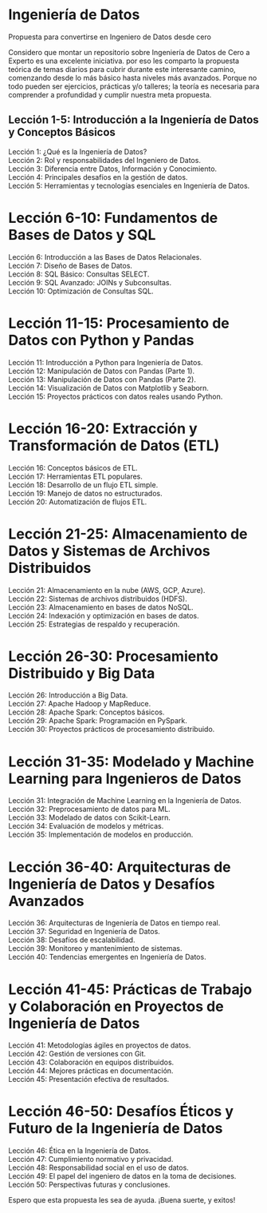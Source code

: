 # Ingeniería de Datos
 Propuesta para convertirse en Ingeniero de Datos desde cero

Considero que montar un repositorio sobre Ingeniería de Datos de Cero a Experto es una excelente iniciativa. por eso les comparto la propuesta teórica de temas diarios para cubrir durante este interesante camino, comenzando desde lo más básico hasta niveles más avanzados. Porque no todo pueden ser ejercicios, prácticas y/o talleres; la teoría es necesaria para comprender a profundidad y cumplir nuestra meta propuesta.

## Lección 1-5: Introducción a la Ingeniería de Datos y Conceptos Básicos
Lección 1: ¿Qué es la Ingeniería de Datos?<br>
Lección 2: Rol y responsabilidades del Ingeniero de Datos.<br>
Lección 3: Diferencia entre Datos, Información y Conocimiento.<br>
Lección 4: Principales desafíos en la gestión de datos.<br>
Lección 5: Herramientas y tecnologías esenciales en Ingeniería de Datos.


# Lección 6-10: Fundamentos de Bases de Datos y SQL
Lección 6: Introducción a las Bases de Datos Relacionales.<br>
Lección 7: Diseño de Bases de Datos.<br>
Lección 8: SQL Básico: Consultas SELECT.<br>
Lección 9: SQL Avanzado: JOINs y Subconsultas.<br>
Lección 10: Optimización de Consultas SQL.

# Lección 11-15: Procesamiento de Datos con Python y Pandas
Lección 11: Introducción a Python para Ingeniería de Datos.<br>
Lección 12: Manipulación de Datos con Pandas (Parte 1).<br>
Lección 13: Manipulación de Datos con Pandas (Parte 2).<br>
Lección 14: Visualización de Datos con Matplotlib y Seaborn.<br>
Lección 15: Proyectos prácticos con datos reales usando Python.

# Lección 16-20: Extracción y Transformación de Datos (ETL)
Lección 16: Conceptos básicos de ETL.<br>
Lección 17: Herramientas ETL populares.<br>
Lección 18: Desarrollo de un flujo ETL simple.<br>
Lección 19: Manejo de datos no estructurados.<br>
Lección 20: Automatización de flujos ETL.

# Lección 21-25: Almacenamiento de Datos y Sistemas de Archivos Distribuidos
Lección 21: Almacenamiento en la nube (AWS, GCP, Azure).<br>
Lección 22: Sistemas de archivos distribuidos (HDFS).<br>
Lección 23: Almacenamiento en bases de datos NoSQL.<br>
Lección 24: Indexación y optimización en bases de datos.<br>
Lección 25: Estrategias de respaldo y recuperación.

# Lección 26-30: Procesamiento Distribuido y Big Data
Lección 26: Introducción a Big Data.<br>
Lección 27: Apache Hadoop y MapReduce.<br>
Lección 28: Apache Spark: Conceptos básicos.<br>
Lección 29: Apache Spark: Programación en PySpark.<br>
Lección 30: Proyectos prácticos de procesamiento distribuido.

# Lección 31-35: Modelado y Machine Learning para Ingenieros de Datos
Lección 31: Integración de Machine Learning en la Ingeniería de Datos.<br>
Lección 32: Preprocesamiento de datos para ML.<br>
Lección 33: Modelado de datos con Scikit-Learn.<br>
Lección 34: Evaluación de modelos y métricas.<br>
Lección 35: Implementación de modelos en producción.

# Lección 36-40: Arquitecturas de Ingeniería de Datos y Desafíos Avanzados
Lección 36: Arquitecturas de Ingeniería de Datos en tiempo real.<br>
Lección 37: Seguridad en Ingeniería de Datos.<br>
Lección 38: Desafíos de escalabilidad.<br>
Lección 39: Monitoreo y mantenimiento de sistemas.<br>
Lección 40: Tendencias emergentes en Ingeniería de Datos.

# Lección 41-45: Prácticas de Trabajo y Colaboración en Proyectos de Ingeniería de Datos
Lección 41: Metodologías ágiles en proyectos de datos.<br>
Lección 42: Gestión de versiones con Git.<br>
Lección 43: Colaboración en equipos distribuidos.<br>
Lección 44: Mejores prácticas en documentación.<br>
Lección 45: Presentación efectiva de resultados.

# Lección 46-50: Desafíos Éticos y Futuro de la Ingeniería de Datos
Lección 46: Ética en la Ingeniería de Datos.<br>
Lección 47: Cumplimiento normativo y privacidad.<br>
Lección 48: Responsabilidad social en el uso de datos.<br>
Lección 49: El papel del ingeniero de datos en la toma de decisiones.<br>
Lección 50: Perspectivas futuras y conclusiones.<br>

Espero que esta propuesta les sea de ayuda. ¡Buena suerte, y exitos!